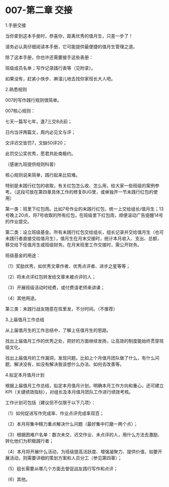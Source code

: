 # 007-第二章 交接

1.手册交接


当你拿到这本手册时，恭喜你，距离优秀的值月生，只差一步了！

请务必认真仔细阅读本手册，它可能提供最便捷的值月生管理之道。

除了这本手册，你也许还需要接手这些表册：

班级成员名单；写作记录践行表等（见附录）。

如果没有，赶紧小快步、麻溜儿地去找你家班长大人吧。


2.熟悉规则


007的写作践行规则很简单。


007核心规则：

七天一篇写七年，逢7三交8点前；

日内当评两篇文，周内必见文与评；

文评迟交皆罚7，文缺50评20；

此罚交公奖优秀，愿君共赴南极约。

（感谢九班提供规则科普）


核心规则说来简单，践行起来比较难。

特别是未践行红包的收取，有关红包怎么收、怎么用，给大家一些班级的案例参考。（这段可放在第四章具体工作的修复BUG里，或单独开一节未践行红包的使用）

第一类：班里下红包雨。比如7号作业的未践行红包，统一上交给组长/值月生；13号晚上20点，将7号收取的所有红包，在班级里下红包雨，顺便滚动广告提醒14号的作业提交。

第二类：设立班级基金。所有未践行红包交给组长，组长记录并交给值月生（也可未践行者直接交给值月生），值月生在月末交接时，统计本月收入、支出、总额，移交给下任值月生或班级财务。在月末班里工作交接时，需公开财务。

班级基金的用途：

（1）奖励优秀，如优秀文章作者、优秀点评者、进步之星等等；

（2）将未点评红包转发给文章未被点评的人；

（3）开展班级活动时经费，或付费请老师来讲课；

（4）其他用途。

第三类：未践行战友随意在班里发，不分时间。（不推荐）



3.上届值月工作总结


从上届值月生的工作总结中，了解上任值月生的思路。

找出上届值月工作的优秀之处，把好的方面继续发扬，让高效的制度能始终贯穿班级文化。

找出上届值月的工作漏洞，发现问题。比如上个月值月团队做了什么，有什么问题，解决没有，如没有解决我该想什么办法、如何去改善等。



4.拟定本月值月计划


根据上届值月工作总结，拟定本月值月计划，明确本月工作方向和重心，还可建立KPI（关键绩效指标），对组长及本月值月团队工作进行绩效考核。

工作计划可包括（建议但不仅限于以下几项）：

（1）如何促进写作完成率、作业点评完成率双百；

（2）本月将集中精力重点解决什么问题（最好集中打磨一两个点）；

（3）根据困难户名单：数次未交、迟交作业、未点评的人，用什么方法去激励、转化他们为积极践行者；

（4）本月将开展什么活动，为班级提高活跃度、增强凝聚力、提供价值，如要开展活动，则需要详细的策划方案和人员分工（参见第四章）；

（5）组长需要从哪几个方面去督促战友践行写作和点评；

（6）其他。

